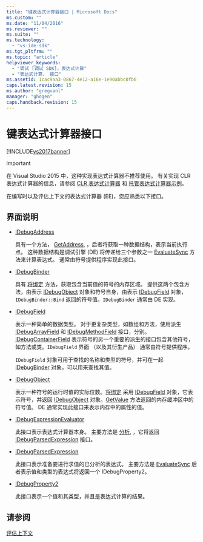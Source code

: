 ```yaml
---
title: "键表达式计算器接口 | Microsoft Docs"
ms.custom: ""
ms.date: "11/04/2016"
ms.reviewer: ""
ms.suite: ""
ms.technology: 
  - "vs-ide-sdk"
ms.tgt_pltfrm: ""
ms.topic: "article"
helpviewer_keywords: 
  - "调试 [调试 SDK]，表达式计算"
  - "表达式计算、 接口"
ms.assetid: 1cac9aa3-0867-4e12-a16e-1e90abbc0fb6
caps.latest.revision: 15
ms.author: "gregvanl"
manager: "ghogen"
caps.handback.revision: 15
---
```

# 键表达式计算器接口
[!INCLUDE[vs2017banner](../../code-quality/includes/vs2017banner.md)]

> [!IMPORTANT]
>  在 Visual Studio 2015 中，这种实现表达式计算器不推荐使用。 有关实现 CLR 表达式计算器的信息，请参阅 [CLR 表达式计算器](https://github.com/Microsoft/ConcordExtensibilitySamples/wiki/CLR-Expression-Evaluators) 和 [托管表达式计算器示例](https://github.com/Microsoft/ConcordExtensibilitySamples/wiki/Managed-Expression-Evaluator-Sample)。  
  
 在编写时以及评估上下文的表达式计算器 \(EE\)，您应熟悉以下接口。  
  
## 界面说明  
  
-   [IDebugAddress](../../extensibility/debugger/reference/idebugaddress.md)  
  
     具有一个方法， [GetAddress](../../extensibility/debugger/reference/idebugaddress-getaddress.md), ，后者将获取一种数据结构，表示当前执行点。 这种数据结构是调试引擎 \(DE\) 将传递给三个参数之一 [EvaluateSync](../../extensibility/debugger/reference/idebugparsedexpression-evaluatesync.md) 方法来计算表达式。 通常由符号提供程序实现此接口。  
  
-   [IDebugBinder](../../extensibility/debugger/reference/idebugbinder.md)  
  
     具有 [将绑定](../../extensibility/debugger/reference/idebugbinder-bind.md) 方法，获取包含当前值的符号的内存区域。 提供这两个包含方法，由表示 [IDebugObject](../../extensibility/debugger/reference/idebugobject.md) 对象和符号自身，由表示 [IDebugField](../../extensibility/debugger/reference/idebugfield.md) 对象， `IDebugBinder::Bind` 返回的符号值。`IDebugBinder` 通常由 DE 实现。  
  
-   [IDebugField](../../extensibility/debugger/reference/idebugfield.md)  
  
     表示一种简单的数据类型。 对于更复杂类型，如数组和方法，使用派生 [IDebugArrayField](../../extensibility/debugger/reference/idebugarrayfield.md) 和 [IDebugMethodField](../../extensibility/debugger/reference/idebugmethodfield.md) 接口，分别。[IDebugContainerField](../../extensibility/debugger/reference/idebugcontainerfield.md) 表示符号的另一个重要的派生的接口包含其他符号，如方法或类。`IDebugField` 界面 （以及其衍生产品） 通常由符号提供程序。  
  
     `IDebugField` 对象可用于查找的名称和类型的符号，并可在一起 [IDebugBinder](../../extensibility/debugger/reference/idebugbinder.md) 对象，可以用来查找其值。  
  
-   [IDebugObject](../../extensibility/debugger/reference/idebugobject.md)  
  
     表示一种符号的运行时值的实际位数。[将绑定](../../extensibility/debugger/reference/idebugbinder-bind.md) 采用 [IDebugField](../../extensibility/debugger/reference/idebugfield.md) 对象，它表示符号，并返回 [IDebugObject](../../extensibility/debugger/reference/idebugobject.md) 对象。[GetValue](../../extensibility/debugger/reference/idebugobject-getvalue.md) 方法返回的内存缓冲区中的符号值。 DE 通常实现此接口来表示内存中的属性的值。  
  
-   [IDebugExpressionEvaluator](../../extensibility/debugger/reference/idebugexpressionevaluator.md)  
  
     此接口表示表达式计算器本身。 主要方法是 [分析](../../extensibility/debugger/reference/idebugexpressionevaluator-parse.md), ，它将返回 [IDebugParsedExpression](../../extensibility/debugger/reference/idebugparsedexpression.md) 接口。  
  
-   [IDebugParsedExpression](../../extensibility/debugger/reference/idebugparsedexpression.md)  
  
     此接口表示准备要进行求值的已分析的表达式。 主要方法是 [EvaluateSync](../../extensibility/debugger/reference/idebugparsedexpression-evaluatesync.md) 后者表示值和类型的表达式将返回一个 IDebugProperty2。  
  
-   [IDebugProperty2](../../extensibility/debugger/reference/idebugproperty2.md)  
  
     此接口表示一个值和其类型，并且是表达式计算的结果。  
  
## 请参阅  
 [评估上下文](../../extensibility/debugger/evaluation-context.md)